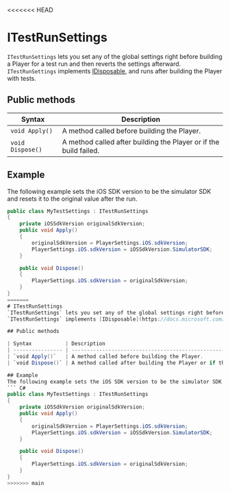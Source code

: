 <<<<<<< HEAD
# ITestRunSettings
`ITestRunSettings` lets you set any of the global settings right before building a Player for a test run and then reverts the settings afterward.
`ITestRunSettings` implements [IDisposable](https://docs.microsoft.com/en-us/dotnet/api/system.idisposable), and runs after building the Player with tests.

## Public methods

| Syntax           | Description                                                  |
| ---------------- | ------------------------------------------------------------ |
| `void Apply()`   | A method called before building the Player.                  |
| `void Dispose()` | A method called after building the Player or if the build failed. |

## Example
The following example sets the iOS SDK version to be the simulator SDK and resets it to the original value after the run.
``` C#
public class MyTestSettings : ITestRunSettings
{
    private iOSSdkVersion originalSdkVersion;
    public void Apply()
    {
        originalSdkVersion = PlayerSettings.iOS.sdkVersion;
        PlayerSettings.iOS.sdkVersion = iOSSdkVersion.SimulatorSDK;
    }

    public void Dispose()
    {
        PlayerSettings.iOS.sdkVersion = originalSdkVersion;
    }
}
=======
# ITestRunSettings
`ITestRunSettings` lets you set any of the global settings right before building a Player for a test run and then reverts the settings afterward.
`ITestRunSettings` implements [IDisposable](https://docs.microsoft.com/en-us/dotnet/api/system.idisposable), and runs after building the Player with tests.

## Public methods

| Syntax           | Description                                                  |
| ---------------- | ------------------------------------------------------------ |
| `void Apply()`   | A method called before building the Player.                  |
| `void Dispose()` | A method called after building the Player or if the build failed. |

## Example
The following example sets the iOS SDK version to be the simulator SDK and resets it to the original value after the run.
``` C#
public class MyTestSettings : ITestRunSettings
{
    private iOSSdkVersion originalSdkVersion;
    public void Apply()
    {
        originalSdkVersion = PlayerSettings.iOS.sdkVersion;
        PlayerSettings.iOS.sdkVersion = iOSSdkVersion.SimulatorSDK;
    }

    public void Dispose()
    {
        PlayerSettings.iOS.sdkVersion = originalSdkVersion;
    }
}
>>>>>>> main
```